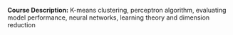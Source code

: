 **Course Description:** K-means clustering, perceptron algorithm, evaluating model performance, neural networks, learning theory and dimension reduction